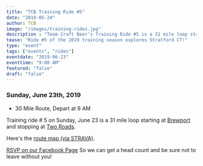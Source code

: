```yaml
---
title: "TCB Training Ride #5"
date: "2019-05-24"
author: TCB
image: "/images/training-rides.jpg"
description : "Team Craft Beer's Training Ride #5 is a 31 mile loop starting at Brewport"
tease: "Ride #5 of the 2019 training season explores Stratford CT!" 
type: "event"
tags: ["events", "rides"]
eventdate: "2019-06-23"
eventtime: "9:00 AM"
featured: "false"
draft: "false"
---
```


### Sunday, June 23th, 2019 

- 30 Mile Route, Depart at 9 AM

Training ride # 5 on Sunday, June 23 is a 31 mile loop starting at [Brewport](https://brewportct.com/) and stopping at [Two Roads](https://tworoadsbrewing.com/). 

Here's the [route map (via STRAVA)][strava]. 

[RSVP on our Facebook Page][rsvp] So we can get a head count and be sure not to leave without you!

[strava]: https://www.strava.com/routes/19021464?fbclid=IwAR0KjYUJwxsYnc8Hqk9-g95Z88uQZQ_H_h3mQNM-aFxU0yRSsaLeW9aN1RQ
[rsvp]: https://www.facebook.com/events/2116054628523206/
